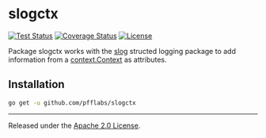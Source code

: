 # slogctx

[![Test Status][tests-badge]][tests-link]
[![Coverage Status][cov-badge]][cov-link]
[![License][license-badge]][license-link]

Package slogctx works with the [slog] structed logging package to add information from a [context.Context] as attributes.

## Installation

```sh
go get -u github.com/pfflabs/slogctx
```

---

Released under the [Apache 2.0 License].

[tests-badge]: https://github.com/pfflabs/slogctx/actions/workflows/run-tests.yml/badge.svg?branch=main
[tests-link]: https://github.com/pfflabs/slogctx/actions/workflows/run-tests.yml
[cov-badge]: https://coveralls.io/repos/github/pfflabs/slogctx/badge.svg?branch=main
[cov-link]: https://coveralls.io/github/pfflabs/slogctx?branch=main
[license-badge]: https://img.shields.io/badge/License-Apache%202.0-blue.svg
[license-link]: https://github.com/pfflabs/slogctx/blob/main/LICENSE
[slog]: https://pkg.go.dev/log/slog
[context.Context]: https://pkg.go.dev/context#Context
[Apache 2.0 License]: https://www.apache.org/licenses/LICENSE-2.0
